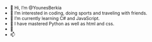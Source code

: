 - 👋 Hi, I’m @YounesBerkia
- 👀 I’m interested in coding, doing sports and traveling with friends.
- 🌱 I’m currently learning C# and JavaScript.
- 🌱 I have mastered Python as well as html and css.
- 💞️ 
- 📫 

<!---
YounesBerkia/YounesBerkia is a ✨ special ✨ repository because its `README.md` (this file) appears on your GitHub profile.
You can click the Preview link to take a look at your changes.
--->
